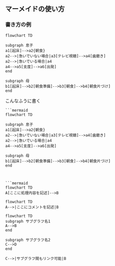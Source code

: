 ## マーメイドの使い方

### 書き方の例

```mermaid
flowchart TD

subgraph 息子
a1[起床]-->a2{朝食}
a2-->|急いでいない場合|a3[テレビ視聴]-->a4[歯磨き]
a2-->|急いでいる場合|a4
a4-->a5[支度]-->a6[出発]
end

subgraph 母
b1[起床]-->b2[朝食準備]-->b3[朝食]-->b4[朝食片づけ]
end
```

こんなふうに書く

```bosh
```mermaid
flowchart TD

subgraph 息子
a1[起床]-->a2{朝食}
a2-->|急いでいない場合|a3[テレビ視聴]-->a4[歯磨き]
a2-->|急いでいる場合|a4
a4-->a5[支度]-->a6[出発]

subgraph 母
b1[起床]-->b2[朝食準備]-->b3[朝食]-->b4[朝食片づけ]
end
```
```


```mermaid
flowchart TD
A[ここに処理内容を記述]-->B
```


```mermaid
flowchart TD
A-->|ここにコメントを記述|B
```


```mermaid
flowchart TD
subgraph サブグラフ名1
A-->B
end

subgraph サブグラフ名2
C-->D
end

C-->|サブグラフ間もリンク可能|B
```